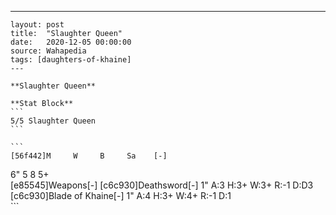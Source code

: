 ---
    layout: post
    title:  "Slaughter Queen"
    date:   2020-12-05 00:00:00
    source: Wahapedia
    tags: [daughters-of-khaine]
    ---
    
    **Slaughter Queen**
    
    **Stat Block**
    ```
    5/5 Slaughter Queen
    ```
    
    ```
    [56f442]M     W     B     Sa    [-]
6"    5     8     5+    
[e85545]Weapons[-]
[c6c930]Deathsword[-]
1"     A:3    H:3+   W:3+   R:-1   D:D3  
[c6c930]Blade of Khaine[-]
1"     A:4    H:3+   W:4+   R:-1   D:1   
    ```
    
    
    